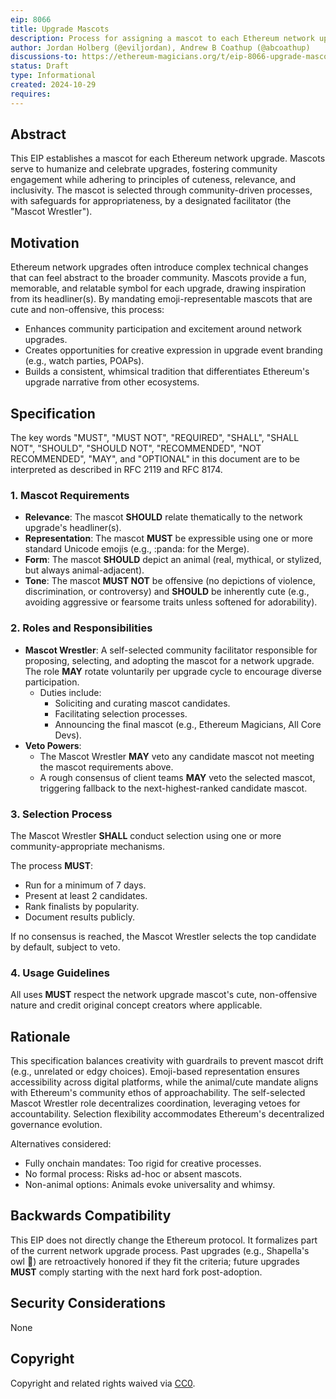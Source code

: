 ```yaml
---
eip: 8066
title: Upgrade Mascots
description: Process for assigning a mascot to each Ethereum network upgrade
author: Jordan Holberg (@eviljordan), Andrew B Coathup (@abcoathup)
discussions-to: https://ethereum-magicians.org/t/eip-8066-upgrade-mascots/26009
status: Draft
type: Informational
created: 2024-10-29
requires: 
---
```


## Abstract

This EIP establishes a mascot for each Ethereum network upgrade. Mascots serve to humanize and celebrate upgrades, fostering community engagement while adhering to principles of cuteness, relevance, and inclusivity. The mascot is selected through community-driven processes, with safeguards for appropriateness, by a designated facilitator (the "Mascot Wrestler").

## Motivation

Ethereum network upgrades often introduce complex technical changes that can feel abstract to the broader community. Mascots provide a fun, memorable, and relatable symbol for each upgrade, drawing inspiration from its headliner(s). By mandating emoji-representable mascots that are cute and non-offensive, this process:

- Enhances community participation and excitement around network upgrades.
- Creates opportunities for creative expression in upgrade event branding (e.g., watch parties, POAPs).
- Builds a consistent, whimsical tradition that differentiates Ethereum's upgrade narrative from other ecosystems.

## Specification

The key words "MUST", "MUST NOT", "REQUIRED", "SHALL", "SHALL NOT", "SHOULD", "SHOULD NOT", "RECOMMENDED", "NOT RECOMMENDED", "MAY", and "OPTIONAL" in this document are to be interpreted as described in RFC 2119 and RFC 8174.

### 1. Mascot Requirements
- **Relevance**: The mascot **SHOULD** relate thematically to the network upgrade's headliner(s).
- **Representation**: The mascot **MUST** be expressible using one or more standard Unicode emojis (e.g., :panda: for the Merge).
- **Form**: The mascot **SHOULD** depict an animal (real, mythical, or stylized, but always animal-adjacent).
- **Tone**: The mascot **MUST NOT** be offensive (no depictions of violence, discrimination, or controversy) and **SHOULD** be inherently cute (e.g., avoiding aggressive or fearsome traits unless softened for adorability).

### 2. Roles and Responsibilities
- **Mascot Wrestler**: A self-selected community facilitator responsible for proposing, selecting, and adopting the mascot for a network upgrade. The role **MAY** rotate voluntarily per upgrade cycle to encourage diverse participation.
  - Duties include:
    - Soliciting and curating mascot candidates.
    - Facilitating selection processes.
    - Announcing the final mascot (e.g., Ethereum Magicians, All Core Devs).
- **Veto Powers**:
  - The Mascot Wrestler **MAY** veto any candidate mascot not meeting the mascot requirements above.
  - A rough consensus of client teams **MAY** veto the selected mascot, triggering fallback to the next-highest-ranked candidate mascot.

### 3. Selection Process
The Mascot Wrestler **SHALL** conduct selection using one or more community-appropriate mechanisms.

The process **MUST**:
- Run for a minimum of 7 days.
- Present at least 2 candidates.
- Rank finalists by popularity.
- Document results publicly.

If no consensus is reached, the Mascot Wrestler selects the top candidate by default, subject to veto.

### 4. Usage Guidelines

All uses **MUST** respect the network upgrade mascot's cute, non-offensive nature and credit original concept creators where applicable.

## Rationale

This specification balances creativity with guardrails to prevent mascot drift (e.g., unrelated or edgy choices). Emoji-based representation ensures accessibility across digital platforms, while the animal/cute mandate aligns with Ethereum's community ethos of approachability. The self-selected Mascot Wrestler role decentralizes coordination, leveraging vetoes for accountability. Selection flexibility accommodates Ethereum's decentralized governance evolution.

Alternatives considered:
- Fully onchain mandates: Too rigid for creative processes.
- No formal process: Risks ad-hoc or absent mascots.
- Non-animal options: Animals evoke universality and whimsy.

## Backwards Compatibility

This EIP does not directly change the Ethereum protocol. It formalizes part of the current network upgrade process.  Past upgrades (e.g., Shapella's owl :owl:) are retroactively honored if they fit the criteria; future upgrades **MUST** comply starting with the next hard fork post-adoption.

## Security Considerations

None

## Copyright

Copyright and related rights waived via [CC0](../LICENSE.md).